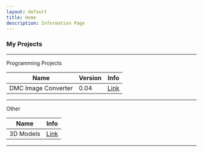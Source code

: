 ```yaml
---
layout: default
title: Home
description: Information Page
---
```


### My Projects

---

Programming Projects

| Name | Version | Info |
| ---- | ------- | ---- |
| DMC Image Converter | 0.04 | [Link](./DMC-Converter.md) |

---

Other

| Name | Info |
| ---- | ---- |
| 3D Models | [Link](./Blender.md) |

---

